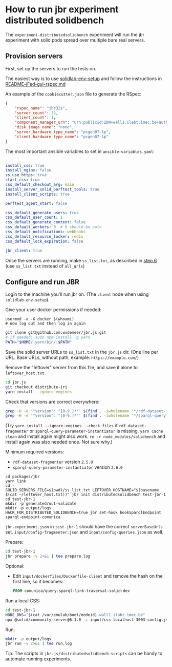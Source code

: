 # How to run jbr experiment distributed solidbench

The `experiment-distributedsolidbench` experiment will run the jbr experiment with solid pods spread over multiple bare real servers.  

## Provision servers

First, set up the servers to run the tests on.

The easiest way is to use [solidlab-env-setup](https://github.com/SolidLabResearch/solidlab-env-setup/) and follow
the instructions in [README-jFed-gui-rspec.md](https://github.com/SolidLabResearch/solidlab-env-setup/blob/main/README-jFed-gui-rspec.md)

An example of the `cookiecutter.json` file to generate the RSpec:
```json
{
    "rspec_name": "jbr32s",
    "server_count": 32,
    "client_count": 1,
    "component_manager_urn": "urn:publicid:IDN+wall1.ilabt.imec.be+authority+cm",
    "disk_image_name": "none",
    "server_hardware_type_name": "pcgen07-1p",
    "client_hardware_type_name": "pcgen07-1p"
}
```

The most important ansible variables to set in `ansible-variables.yaml`:
```yaml
---
install_css: true
install_nginx: false
ss_use_https: true
start_css: true
css_default_checkout_arg: main
install_server_solid_perftest_tools: true
install_client_scripts: true

perftest_agent_start: false

css_default_generate_users: true
css_default_user_count: 1
css_default_generate_content: false
css_default_workers: 0  # 0 should be auto
css_default_notifications: webhooks
css_default_resource_locker: redis
css_default_lock_expiration: false

jbr_client: true
```

Once the servers are running, make `ss_list.txt`, as described in [step 6](https://github.com/SolidLabResearch/solidlab-env-setup/blob/main/README-jFed-gui-rspec.md#step-6-optional-extract-css-root-url-list-json)
(use `ss_list.txt` instead of `all_urls`)

## Configure and run JBR

Login to the machine you'll run jbr on. (The `client` node when using `solidlab-env-setup`).

Give your user docker permissions if needed:
```
usermod -a -G docker $(whoami)
# now log out and then log in again
```

```bash
git clone git@github.com:wvdemeer/jbr.js.git
# If needed: sudo npm install -g yarn
PATH="$HOME/.yarn/bin/:$PATH"
```

Save the solid server URLs to `ss_list.txt` in the `jbr.js` dir. (One line per URL. Base URLs, without path, example: `https://example.com/`)

Remove the "leftover" server from this file, and save it alone to `leftover_host.txt`.

```bash
cd jbr.js
git checkout distribute-iri
yarn install --ignore-engines
```

Check that versions are correct everywhere:
```bash
grep -H -e '"version": "[0-9.]*"' $(find . -iwholename '*/rdf-dataset-fragmenter/package.json')
grep -H -e '"version": "[0-9.]*"' $(find . -iwholename '*/sparql-query-parameter-instantiator/package.json')
```

(Try `yarn install --ignore-engines --check-files` if `rdf-dataset-fragmenter` or `sparql-query-parameter-instantiator` is missing. `yarn cache clean` and install again might also work. `rm -r node_modules/solidbench` and install again was also needed once. Not sure why.)

Minimum required versions:
- `rdf-dataset-fragmenter` version `2.5.0`
- `sparql-query-parameter-instantiator` version `2.6.0`

```
cd packages/jbr
yarn link
cd -
SOLID_SERVERS_FILE=$(pwd)/ss_list.txt LEFTOVER_HOSTNAME="$(basename $(cat ~/leftover_host.txt))" jbr init distributedsolidbench test-jbr-1
cd test-jbr-1
mkdir -p generated/out-validate
mkdir -p output/logs
HACK_FOR_DISTRIBUTED_SOLIDBENCH=true jbr set-hook hookSparqlEndpoint sparql-endpoint-comunica
```

`jbr-experiment.json` in `test-jbr-1` should have the correct `serverBaseUrls` set.
`input/config-fragmenter.json` and `input/config-queries.json` as well.

Prepare:
```bash
cd test-jbr-1
jbr prepare -v 2>&1 | tee prepare.log
```

Optional:
- Edit `input/dockerfiles/Dockerfile-client` and remove the hash on the first line, so it becomes:

  ```dockerfile
  FROM comunica/query-sparql-link-traversal-solid:dev
  ```

Run a local CSS:
```bash
cd test-jbr-1
NODE_DNS="$(cat /var/emulab/boot/nodeid).wall1.ilabt.imec.be"
npx @solid/community-server@6.1.0 -c input/css-localhost-3003-config.json -f generated/out-fragments/http/localhost_3003/ --port 3003 --baseUrl "http://${NODE_DNS}:3003"
```

Run:
```bash
mkdir -p output/logs
jbr run -v 2>&1 | tee run.log
```

Tip: The scripts in `jbr.js/distributedsolidbench-scripts` can be handy to automate running experiments.
